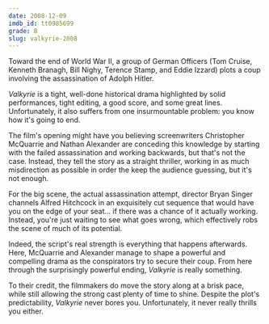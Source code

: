 ```yaml
---
date: 2008-12-09
imdb_id: tt0985699
grade: B
slug: valkyrie-2008
---
```


Toward the end of World War II, a group of German Officers (Tom Cruise, Kenneth Branagh, Bill Nighy, Terence Stamp, and Eddie Izzard) plots a coup involving the assassination of Adolph Hitler.

_Valkyrie_ is a tight, well-done historical drama highlighted by solid performances, tight editing, a good score, and some great lines. Unfortunately, it also suffers from one insurmountable problem: you know how it's going to end.

The film's opening might have you believing screenwriters Christopher McQuarrie and Nathan Alexander are conceding this knowledge by starting with the failed assassination and working backwards, but that's not the case. Instead, they tell the story as a straight thriller, working in as much misdirection as possible in order the keep the audience guessing, but it's not enough.

For the big scene, the actual assassination attempt, director Bryan Singer channels Alfred Hitchcock in an exquisitely cut sequence that would have you on the edge of your seat… if there was a chance of it actually working. Instead, you're just waiting to see what goes wrong, which effectively robs the scene of much of its potential.

Indeed, the script's real strength is everything that happens afterwards. Here, McQuarrie and Alexander manage to shape a powerful and compelling drama as the conspirators try to secure their coup. From here through the surprisingly powerful ending, _Valkyrie_ is really something.

To their credit, the filmmakers do move the story along at a brisk pace, while still allowing the strong cast plenty of time to shine. Despite the plot's predictability, _Valkyrie_ never bores you. Unfortunately, it never really thrills you either.
